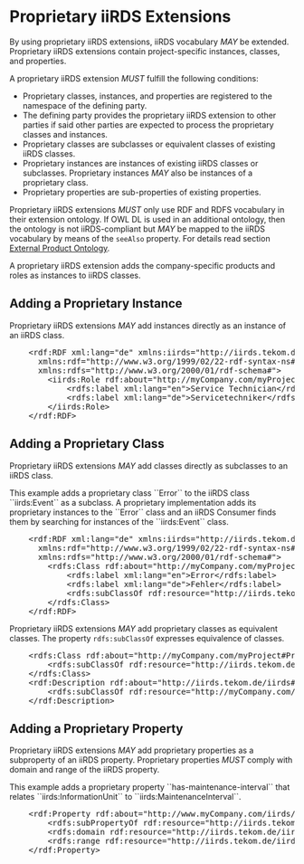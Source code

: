 
# Proprietary iiRDS Extensions

By using proprietary iiRDS extensions, iiRDS vocabulary <em title="MAY in RFC 2119 context" class="rfc2119">MAY</em> be extended. Proprietary iiRDS extensions contain project-specific instances, classes, and properties. 

A proprietary iiRDS extension <em title="MUST in RFC 2119 context" class="rfc2119">MUST</em> fulfill the following conditions:

* Proprietary classes, instances, and properties are registered to the namespace of the defining party.
* The defining party provides the proprietary iiRDS extension to other parties if said other parties are expected to process the proprietary classes and instances.
* Proprietary classes are subclasses or equivalent classes of existing iiRDS classes.
* Proprietary instances are instances of existing iiRDS classes or subclasses. Proprietary instances <em title="MAY in RFC 2119 context" class="rfc2119">MAY</em> also be instances of a proprietary class.
* Proprietary properties are sub-properties of existing properties.

Proprietary iiRDS extensions <em title="MUST in RFC 2119 context" class="rfc2119">MUST</em> only use RDF and RDFS vocabulary in their extension ontology. If OWL DL is used in an additional ontology, then the ontology is not iiRDS-compliant but <em title="MAY in RFC 2119 context" class="rfc2119">MAY</em> be mapped to the iiRDS vocabulary by means of the `seeAlso` property. For details read section [External Product Ontology](#external-product-ontology).

<aside class="example" title="Use case for proprietary iiRDS extensions">

A proprietary iiRDS extension adds the company-specific products and roles as instances to iiRDS classes.

</aside>

## Adding a Proprietary Instance
Proprietary iiRDS extensions <em title="MAY in RFC 2119 context" class="rfc2119">MAY</em> add instances directly as an instance of an iiRDS class. 

<pre class="example" title="Adding a proprietary instance to iiRDS class">
    &lt;rdf:RDF xml:lang="de" xmlns:iirds="http://iirds.tekom.de/iirds#"
      xmlns:rdf="http://www.w3.org/1999/02/22-rdf-syntax-ns#"
      xmlns:rdfs="http://www.w3.org/2000/01/rdf-schema#">
        &lt;iirds:Role rdf:about="http://myCompany.com/myProject#ServiceTechnician">
            &lt;rdfs:label xml:lang="en">Service Technician&lt;/rdfs:label>
            &lt;rdfs:label xml:lang="de">Servicetechniker&lt;/rdfs:label>
        &lt;/iirds:Role>
    &lt;/rdf:RDF>
</pre>

## Adding a Proprietary Class

Proprietary iiRDS extensions <em title="MAY in RFC 2119 context" class="rfc2119">MAY</em> add classes directly as subclasses to an iiRDS class. 

<aside class="example" title="Adding a proprietary subclass to an iiRDS class">
This example adds a proprietary class ``Error`` to the iiRDS class ``iirds:Event`` as a subclass. A proprietary implementation adds its proprietary instances to the ``Error`` class and an iiRDS Consumer finds them by searching for instances of the ``iirds:Event`` class.
<pre>
    &lt;rdf:RDF xml:lang="de" xmlns:iirds="http://iirds.tekom.de/iirds#"
      xmlns:rdf="http://www.w3.org/1999/02/22-rdf-syntax-ns#"
      xmlns:rdfs="http://www.w3.org/2000/01/rdf-schema#">
        &lt;rdfs:Class rdf:about="http://myCompany.com/myProject#Error">
            &lt;rdfs:label xml:lang="en">Error&lt;/rdfs:label>
            &lt;rdfs:label xml:lang="de">Fehler&lt;/rdfs:label>
            &lt;rdfs:subClassOf rdf:resource="http://iirds.tekom.de/iirds#Event"/>
        &lt;/rdfs:Class>
    &lt;/rdf:RDF>
</pre>
</aside>

Proprietary iiRDS extensions <em title="MAY in RFC 2119 context" class="rfc2119">MAY</em> add proprietary classes as equivalent classes. The property ``rdfs:subClassOf`` expresses equivalence of classes. 

<pre class="example" title="Adding a proprietary class as an equivalent class">
    &lt;rdfs:Class rdf:about="http://myCompany.com/myProject#ProductPart">
        &lt;rdfs:subClassOf rdf:resource="http://iirds.tekom.de/iirds#Component"/>
    &lt;/rdfs:Class>
    &lt;rdf:Description rdf:about="http://iirds.tekom.de/iirds#Component">
        &lt;rdfs:subClassOf rdf:resource="http://myCompany.com/myProject#ProductPart"/>
    &lt;/rdf:Description>
</pre>

## Adding a Proprietary Property
Proprietary iiRDS extensions <em title="MAY in RFC 2119 context" class="rfc2119">MAY</em> add proprietary properties as a subproperty of an iiRDS property. Proprietary properties <em title="MUST in RFC 2119 context" class="rfc2119">MUST</em> comply with domain and range of the iiRDS property.

<aside class="example" title="Adding a proprietary property as a subproperty of an iiRDS property">
This example adds a proprietary property ``has-maintenance-interval`` that relates ``iirds:InformationUnit`` to ``iirds:MaintenanceInterval``.
<pre>
    &lt;rdf:Property rdf:about="http://www.myCompany.com/iirds/myExtension#has-maintenance-interval">
        &lt;rdfs:subPropertyOf rdf:resource="http://iirds.tekom.de/iirds#has-planning-time"/>
        &lt;rdfs:domain rdf:resource="http://iirds.tekom.de/iirds#InformationUnit"/>
        &lt;rdfs:range rdf:resource="http://iirds.tekom.de/iirds#MaintenanceInterval"/>
    &lt;/rdf:Property>
</pre>
</aside>
